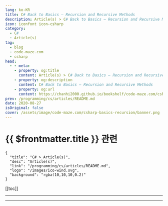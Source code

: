 ```yaml
---
lang: ko-KR
title: C# Back to Basics – Recursion and Recursive Methods
description: Article(s) > C# Back to Basics – Recursion and Recursive Methods
icon: iconfont icon-csharp
category: 
  - C#
  - Article(s)
tag: 
  - blog
  - code-maze.com
  - csharp
head:  
  - - meta:
    - property: og:title
      content: Article(s) > C# Back to Basics – Recursion and Recursive Methods
    - property: og:description
      content: C# Back to Basics – Recursion and Recursive Methods
    - property: og:url
      content: https://chanhi2000.github.io/bookshelf/code-maze.com/csharp-basics-recursion.html
prev: /programming/cs/articles/README.md
date: 2020-08-27
isOriginal: false
cover: /assets/image/code-maze.com/csharp-basics-recursion/banner.png
---
```


# {{ $frontmatter.title }} 관련

```component VPCard
{
  "title": "C# > Article(s)",
  "desc": "Article(s)",
  "link": "/programming/cs/articles/README.md",
  "logo": "/images/ico-wind.svg",
  "background": "rgba(10,10,10,0.2)"
}
```

[[toc]]

---

<SiteInfo
  name="C# Back to Basics – Recursion and Recursive Methods"
  desc="Learn how to use Recursion and Recursive Methods in C#. And, what is the difference between regular methods and recursive ones."
  url="https://code-maze.com/csharp-basics-recursion/"
  logo="/assets/image/code-maze.com/favicon.png"
  preview="/assets/image/code-maze.com/csharp-basics-recursion/banner.png"/>

<!-- TODO: 작성 -->

---

<TagLinks />
